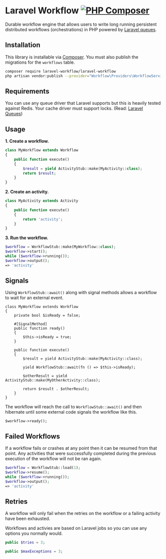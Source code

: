 # Laravel Workflow [![PHP Composer](https://github.com/laravel-workflow/laravel-workflow/actions/workflows/php.yml/badge.svg)](https://github.com/laravel-workflow/laravel-workflow/actions/workflows/php.yml)

Durable workflow engine that allows users to write long running persistent distributed workflows (orchestrations) in PHP powered by [Laravel queues](https://laravel.com/docs/9.x/queues).

## Installation

This library is installable via [Composer](https://getcomposer.org). You must also publish the migrations for the `workflows` table.

```bash
composer require laravel-workflow/laravel-workflow
php artisan vendor:publish --provider="Workflow\Providers\WorkflowServiceProvider" --tag="migrations"
```

## Requirements

You can use any queue driver that Laravel supports but this is heavily tested against Redis. Your cache driver must support locks. (Read: [Laravel Queues](https://laravel.com/docs/9.x/queues#unique-jobs))

## Usage

**1. Create a workflow.**
```php
class MyWorkflow extends Workflow
{
    public function execute()
    {
        $result = yield ActivityStub::make(MyActivity::class);
        return $result;
    }
}
```

**2. Create an activity.**
```php
class MyActivity extends Activity
{
    public function execute()
    {
        return 'activity';
    }
}
```

**3. Run the workflow.**
```php
$workflow = WorkflowStub::make(MyWorkflow::class);
$workflow->start();
while ($workflow->running());
$workflow->output();
=> 'activity'
```

## Signals

Using `WorkflowStub::await()` along with signal methods allows a workflow to wait for an external event.

```
class MyWorkflow extends Workflow
{
    private bool $isReady = false;

    #[SignalMethod]
    public function ready()
    {
        $this->isReady = true;
    }

    public function execute()
    {
        $result = yield ActivityStub::make(MyActivity::class);

        yield WorkflowStub::await(fn () => $this->isReady);

        $otherResult = yield ActivityStub::make(MyOtherActivity::class);

        return $result . $otherResult;
    }
}
```

The workflow will reach the call to `WorkflowStub::await()` and then hibernate until some external code signals the workflow like this.

```
$workflow->ready();
```

## Failed Workflows

If a workflow fails or crashes at any point then it can be resumed from that point. Any activities that were successfully completed during the previous execution of the workflow will not be ran again.

```php
$workflow = WorkflowStub::load(1);
$workflow->resume();
while ($workflow->running());
$workflow->output();
=> 'activity'
```

## Retries

A workflow will only fail when the retries on the workflow or a failing activity have been exhausted.

Workflows and activies are based on Laravel jobs so you can use any options you normally would.

```php
public $tries = 3;

public $maxExceptions = 3;
```
